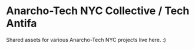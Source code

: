 # Anarcho-Tech NYC Collective / Tech Antifa

Shared assets for various Anarcho-Tech NYC projects live here. :)

